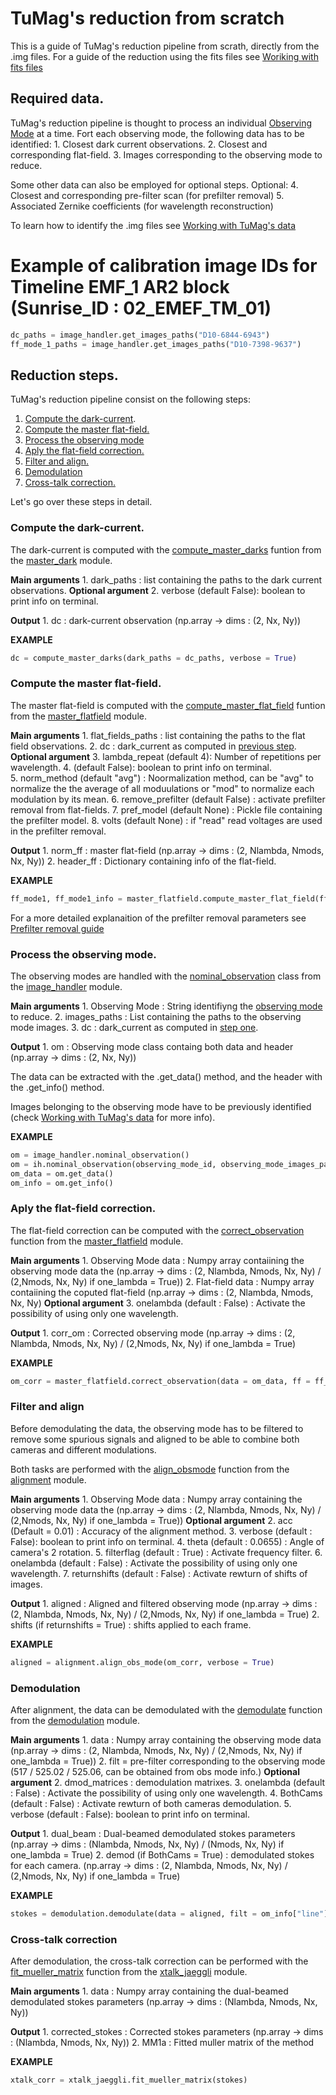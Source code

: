 # TuMag's reduction from scratch 

This is a guide of TuMag's reduction pipeline from scrath, directly from the .img files. For a guide of the reduction using the fits files see [Woriking with fits files](./Working_with_fits_files.md)


## Required data. 

TuMag's reduction pipeline is thought to process an individual [Observing Mode](../README.md#observation-modes-om) at a time. Fort each observing mode, the following data has to be identified:
    1. Closest dark current observations. 
    2. Closest and corresponding flat-field.
    3. Images corresponding to the observing mode to reduce. 

Some other data can also be employed for optional steps.
Optional:
    4. Closest and corresponding pre-filter scan (for prefilter removal)
    5. Associated Zernike coefficients (for wavelength reconstruction)

To learn how to identify the .img files see [Working with TuMag's data](./Working_with_Tumags_data.md)


# Example of calibration image IDs for Timeline EMF_1 AR2 block (Sunrise_ID : 02_EMEF_TM_01)
```python
dc_paths = image_handler.get_images_paths("D10-6844-6943")
ff_mode_1_paths = image_handler.get_images_paths("D10-7398-9637")
```

## Reduction steps.

TuMag's reduction pipeline consist on the following steps: 
 1.  [Compute the dark-current](#compute-the-dark-current). 
 2. [Compute the master flat-field.](#compute-the-master-flat-field) 
 3. [Process the observing mode](#process-the-observing-mode)
 4. [Aply the flat-field correction.](#aply-the-flat-field-correction)
 5. [Filter and align.](#filter-and-align) 
 6. [Demodulation](#demodulation)
 7. [Cross-talk correction.](#cross-talk-correction) 

Let's go over these steps in detail. 

### Compute the dark-current.

The dark-current is computed with the [compute_master_darks](../master_dark.py#L16) funtion from the [master_dark](../master_dark.py) module.

**Main arguments**
    1. dark_paths : list containing the paths to the dark current observations. 
**Optional argument**
    2. verbose (default False): boolean to print info on terminal. 

**Output**
    1. dc : dark-current observation (np.array -> dims : (2, Nx, Ny)) 

**EXAMPLE**
```python
dc = compute_master_darks(dark_paths = dc_paths, verbose = True)
```

### Compute the master flat-field.

The master flat-field is computed with the [compute_master_flat_field](../master_flatfield.py#L20) funtion from the [master_flatfield](../master_flatfield.py) module.

**Main arguments**
    1. flat_fields_paths : list containing the paths to the flat field observations. 
    2. dc : dark_current as computed in [previous step](#compute-the-dark-current). 
**Optional argument**
    3. lambda_repeat (default 4): Number of repetitions per wavelength. 
    4. (default False): boolean to print info on terminal.  
    5. norm_method (default "avg") : Noormalization method, can be "avg" to normalize the the average of all moduulations or "mod" to normalize each modulation by its mean. 
    6. remove_prefilter (default  False) : activate prefilter removal from flat-fields. 
    7. pref_model (default None) : Pickle file containing the prefilter model. 
    8. volts (default None) : if "read" read voltages are used in the prefilter removal. 

**Output**
    1. norm_ff : master flat-field (np.array -> dims : (2, Nlambda, Nmods, Nx, Ny)) 
    2. header_ff : Dictionary containing info of the flat-field. 

**EXAMPLE**
```python
ff_mode1, ff_mode1_info = master_flatfield.compute_master_flat_field(ff_mode_1_paths, dc = dc, verbose = True)
```

For a more detailed explanaition of the prefilter removal parameters see [Prefilter removal guide](./Fit_Prefilter_guide.md)

### Process the observing mode.

The observing modes are handled with the [nominal_observation](../image_handler.py#L109) class from the [image_handler](../image_handler.py) module.

**Main arguments**
    1. Observing Mode : String identifiyng the [observing mode](../README.md#observation-modes-om) to reduce.
    2. images_paths : List containing the paths to the observing mode images.
    3. dc : dark_current as computed in [step one](#compute-the-dark-current).

**Output**
    1. om : Observing mode class containg both data and header (np.array -> dims : (2, Nx, Ny)) 

The data can be extracted with the .get_data() method, and the header with the .get_info() method. 

Images belonging to the observing mode have to be previously identified (check [Working with TuMag's data](./Working_with_Tumags_data.md) for more info). 

**EXAMPLE**
```python
om = image_handler.nominal_observation()
om = ih.nominal_observation(observing_mode_id, observing_mode_images_paths, dc = dc) 
om_data = om.get_data()
om_info = om.get_info()
```
### Aply the flat-field correction.

The flat-field correction can be computed with the [correct_observation](../master_flatfield.py#L115) function from the [master_flatfield](../master_flatfield.py) module.

**Main arguments**
    1. Observing Mode data : Numpy array contaiining the observing mode data the (np.array -> dims : (2, Nlambda, Nmods, Nx, Ny) / (2,Nmods, Nx, Ny) if one_lambda = True)) 
    2. Flat-field data : Numpy array contaiining the coputed flat-field (np.array -> dims : (2, Nlambda, Nmods, Nx, Ny)
**Optional argument**
    3. onelambda (default : False) : Activate the possibility of using only one wavelength. 

**Output**
    1. corr_om : Corrected observing mode (np.array -> dims : (2, Nlambda, Nmods, Nx, Ny) / (2,Nmods, Nx, Ny) if one_lambda = True)

**EXAMPLE**
```python
om_corr = master_flatfield.correct_observation(data = om_data, ff = ff_mode1)
```

### Filter and align

Before demodulating the data, the observing mode has to be filtered to remove some spurious signals and aligned to be able to combine both cameras and different modulations. 

Both tasks are performed with the [align_obsmode](../alignment.py#L291) function from the [alignment](../alignment.py) module.

**Main arguments**
    1. Observing Mode data : Numpy array containing the observing mode data the (np.array -> dims : (2, Nlambda, Nmods, Nx, Ny) / (2,Nmods, Nx, Ny) if one_lambda = True)) 
**Optional argument**
    2. acc (Default = 0.01) : Accuracy of the alignment method.
    3. verbose (default : False): boolean to print info on terminal. 
    4. theta (default : 0.0655) : Angle of camera's 2 rotation. 
    5. filterflag (default : True) : Activate frequency filter. 
    6. onelambda (default : False) : Activate the possibility of using only one wavelength. 
    7. returnshifts (default : False) : Activate rewturn of shifts of images.  

**Output**
    1. aligned : Aligned and filtered observing mode (np.array -> dims : (2, Nlambda, Nmods, Nx, Ny) / (2,Nmods, Nx, Ny) if one_lambda = True)
    2. shifts (if returnshifts = True) : shifts applied to each frame. 

**EXAMPLE**
```python
aligned = alignment.align_obs_mode(om_corr, verbose = True)
```

### Demodulation

After alignment, the data can be demodulated with the [demodulate](../demodulation.py#96) function from the [demodulation](../demodulation.py) module.

**Main arguments**
    1. data : Numpy array containing the observing mode data (np.array -> dims : (2, Nlambda, Nmods, Nx, Ny) / (2,Nmods, Nx, Ny) if one_lambda = True)) 
    2. filt = pre-filter corresponding to the observing mode (517 / 525.02 / 525.06, can be obtained from obs mode info.) 
**Optional argument**
    2. dmod_matrices : demodulation matrixes.
    3. onelambda (default : False) : Activate the possibility of using only one wavelength. 
    4. BothCams (default : False) : Activate rewturn of both cameras demodulation.
    5. verbose (default : False): boolean to print info on terminal.  

**Output**
    1. dual_beam : Dual-beamed demodulated stokes parameters (np.array -> dims : (Nlambda, Nmods, Nx, Ny) / (Nmods, Nx, Ny) if one_lambda = True)
    2. demod (if BothCams = True) : demodulated stokes for each camera. (np.array -> dims : (2, Nlambda, Nmods, Nx, Ny) / (2,Nmods, Nx, Ny) if one_lambda = True)
    

**EXAMPLE**
```python
stokes = demodulation.demodulate(data = aligned, filt = om_info["line"] )
```
### Cross-talk correction

After demodulation, the cross-talk correction can be performed with the [fit_mueller_matrix](../xtalk_jaeggli.py#L131) function from the [xtalk_jaeggli](../xtalk_jaeggli.py) module.


**Main arguments**
    1. data : Numpy array containing the dual-beamed demodulated stokes parameters (np.array -> dims : (Nlambda, Nmods, Nx, Ny)) 

**Output**
    1. corrected_stokes : Corrected stokes parameters (np.array -> dims : (Nlambda, Nmods, Nx, Ny))
    2. MM1a : Fitted muller matrix of the method

**EXAMPLE**
```python
xtalk_corr = xtalk_jaeggli.fit_mueller_matrix(stokes)
```